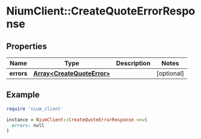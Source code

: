 # NiumClient::CreateQuoteErrorResponse

## Properties

| Name | Type | Description | Notes |
| ---- | ---- | ----------- | ----- |
| **errors** | [**Array&lt;CreateQuoteError&gt;**](CreateQuoteError.md) |  | [optional] |

## Example

```ruby
require 'nium_client'

instance = NiumClient::CreateQuoteErrorResponse.new(
  errors: null
)
```


